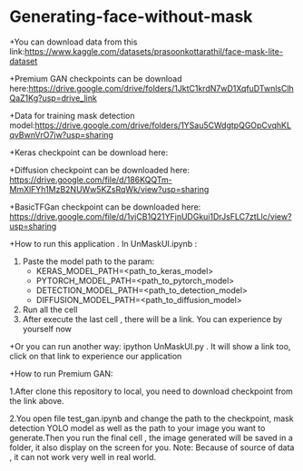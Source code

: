 # Generating-face-without-mask
+You can download data from this link:https://www.kaggle.com/datasets/prasoonkottarathil/face-mask-lite-dataset

+Premium GAN checkpoints can be download here:https://drive.google.com/drive/folders/1JktC1krdN7wD1XqfuDTwnlsClhQaZ1Kg?usp=drive_link

+Data for training mask detection model:https://drive.google.com/drive/folders/1YSau5CWdgtpQGOpCvqhKLqvBwnVrO7jw?usp=sharing

+Keras checkpoint can be download here: 

+Diffusion checkpoint can be downloaded here: https://drive.google.com/file/d/186KQQTm-MmXlFYh1MzB2NUWw5KZsRqWk/view?usp=sharing

+BasicTFGan checkpoint can be downloaded here: https://drive.google.com/file/d/1vjCB1Q21YFjnUDGkui1DrJsFLC7ztLlc/view?usp=sharing

+How to run this application . In UnMaskUI.ipynb :
  1. Paste the model path to the param:
     + KERAS_MODEL_PATH=<path_to_keras_model>
     + PYTORCH_MODEL_PATH=<path_to_pytorch_model>
     + DETECTION_MODEL_PATH=<path_to_detection_model>
     + DIFFUSION_MODEL_PATH=<path_to_diffusion_model>
  2. Run all the cell 
  3. After execute the last cell , there will be a link. You can experience by yourself now

+Or you can run another way: ipython UnMaskUI.py . It will show a link too, click on that link to experience our application

+How to run Premium GAN:

  1.After clone this repository to local, you need to download checkpoint from the link above.

  2.You open file test_gan.ipynb and change the path to the checkpoint, mask detection YOLO model as well as the path to your image
  you want to generate.Then you run the final cell , the image generated will be saved in a folder, it also display on the screen for you.
  Note: Because of source of data , it can not work very well in real world.
  

